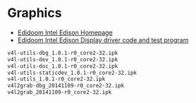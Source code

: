 # Graphics

- [Edidoom Intel Edison Homepage](http://2ld.de/edidoom/)
- [Edidoom Intel Edison Display driver code and test program](https://github.com/llatta/edison-graphics)

```sh
v4l-utils-dbg_1.0.1-r0_core2-32.ipk
v4l-utils-dev_1.0.1-r0_core2-32.ipk
v4l-utils-doc_1.0.1-r0_core2-32.ipk
v4l-utils-staticdev_1.0.1-r0_core2-32.ipk
v4l-utils_1.0.1-r0_core2-32.ipk
v4l2grab-dbg_20141109-r0_core2-32.ipk
v4l2grab_20141109-r0_core2-32.ipk
```